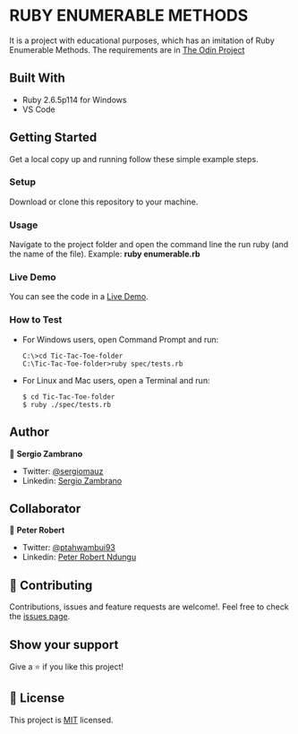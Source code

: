# RUBY ENUMERABLE METHODS

It is a project with educational purposes, which has an imitation of Ruby Enumerable Methods. The requirements are in [The Odin Project](https://www.theodinproject.com/courses/ruby-programming/lessons/advanced-building-blocks#project-2-enumerable-methods)

## Built With

- Ruby 2.6.5p114 for Windows
- VS Code

## Getting Started
Get a local copy up and running follow these simple example steps.

### Setup
Download or clone this repository to your machine.

### Usage
Navigate to the project folder and open the command line the run ruby (and the name of the file). Example: **ruby enumerable.rb**

### Live Demo
You can see the code in a [Live Demo](https://repl.it/@sergiomauz/enumerable).

### How to Test
- For Windows users, open Command Prompt and run:
    ```console
    C:\>cd Tic-Tac-Toe-folder
    C:\Tic-Tac-Toe-folder>ruby spec/tests.rb
    ```
- For Linux and Mac users, open a Terminal and run:
    ```console
    $ cd Tic-Tac-Toe-folder
    $ ruby ./spec/tests.rb
    ``` 

## Author

👤 **Sergio Zambrano**

- Twitter: [@sergiomauz](https://twitter.com/sergiomauz)
- Linkedin: [Sergio Zambrano](https://www.linkedin.com/in/sergiomauz/)

## Collaborator

👤 **Peter Robert**

- Twitter: [@ptahwambui93](https://twitter.com/Ptahwambui93)
- Linkedin: [Peter Robert Ndungu](https://www.linkedin.com/in/peter-rob-ndungu/)


## 🤝 Contributing
Contributions, issues and feature requests are welcome!. Feel free to check the [issues page](issues/).

## Show your support
Give a ⭐️ if you like this project!

## 📝 License
This project is [MIT](LICENSE) licensed.